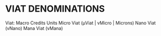 # VIAT DENOMINATIONS

Viat: Macro
Credits
Units
Micro Viat (μViat | vMicro | Microns)
Nano Viat (vNano)
Mana Viat (vMana)
